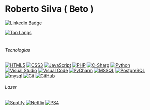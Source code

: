 # Roberto Silva ( Beto )
[![Linkedin Badge](https://img.shields.io/badge/-LinkedIn-blue?style=social&logo=Linkedin&logoColor=0A66c2&link=https://www.linkedin.com/in/fcorobertodasilva/)](https://www.linkedin.com/in/fcorobertodasilva/)


[![Top Langs](https://github-readme-stats.vercel.app/api/top-langs/?username=beto-frs&hide=TeX&layout=compact)](#)




#
###### *Tecnologias*
[![HTML5](https://img.shields.io/badge/-HTML5-E34F26?style=flat&logo=html5&logoColor=white)](#Tecnologias)  [![CSS3](https://img.shields.io/badge/-CSS3-1572B6?style=flat&logo=css3)](#Tecnologias)      [![JavaScript](https://img.shields.io/badge/-JavaScript-black?style=flat&logo=javascript)](#Tecnologias) [![PHP](https://img.shields.io/badge/-PHP-DCDCDC?style=flat&logo=php&logoColor=777bb4)](#Tecnologias)    [![C-Sharp](https://img.shields.io/badge/-.NET-8B008B?style=flat&logo=c-sharp)](#Tecnologias)    [![Python](https://img.shields.io/badge/-Python%20-3776AB?style=flat&logo=python&logoColor=white)](#Tecnologias) [![Visual Studio](https://img.shields.io/badge/-Visual%20Studio-5C2D91?style=flat&logo=Visual%20Studio)](#Tecnologias) [![Visual Code](https://img.shields.io/badge/-Visual%20Code-007ACC?style=flat&logo=Visual%20Studio%20Code)](#Tecnologias)  [![PyCharm](https://img.shields.io/badge/-PyCharm-000000?style=flat&logo=PyCharm&logoColor=yellow)](#Tecnologias)   [![MSSQL](https://img.shields.io/badge/-Microsoft%20SQL%20Server-cc2927?style=flat&logo=microsoft-sql-server)](#Tecnologias)     [![PostgreSQL](https://img.shields.io/badge/-PostgreSql-191970?style=flat&logo=postgreSQL&logoColor=lightblue)](#Tecnologias)      [![mysql](https://img.shields.io/badge/-MySQL-DCDCDC?style=flat&logo=mysql)](#Tecnologias)   [![Git](https://img.shields.io/badge/-Git-black?style=flat&logo=git)](#Tecnologias)    [![GitHub](https://img.shields.io/badge/-GitHub-181717?style=flat&logo=github)](#Tecnologias)      

###### *Lazer*
[![Spotify](https://img.shields.io/badge/-Spotify-black?style=flat&logo=spotify)](#Lazer)    [![Netflix](https://img.shields.io/badge/-Netflix-black?style=flat&logo=netflix&logoColor=e50914)](#Lazer)     [![PS4](https://img.shields.io/badge/-Playstation%204-black?style=flat&logo=playstation-4&logoColor=white)](#Lazer)
